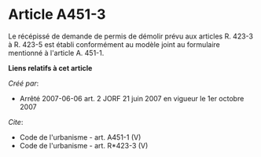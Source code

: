 # Article A451-3

Le récépissé de demande de permis de démolir prévu aux articles R. 423-3 à R. 423-5 est établi conformément au modèle joint
au formulaire mentionné à l'article A. 451-1.

**Liens relatifs à cet article**

_Créé par_:

  - Arrêté 2007-06-06 art. 2 JORF 21 juin 2007 en vigueur le 1er octobre 2007

_Cite_:

  - Code de l'urbanisme - art. A451-1 (V)
  - Code de l'urbanisme - art. R*423-3 (V)
